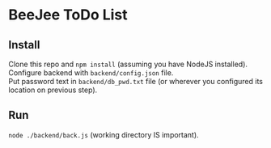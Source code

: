 # BeeJee ToDo List

## Install

Clone this repo and `npm install` (assuming you have NodeJS installed).  
Configure backend with `backend/config.json` file.  
Put password text in `backend/db_pwd.txt` file (or wherever you configured its location on previous step).  

## Run

`node ./backend/back.js` (working directory IS important).
